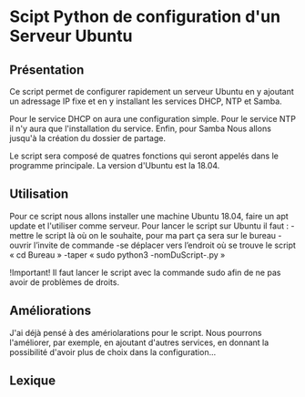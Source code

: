 # Scipt Python de configuration d'un Serveur Ubuntu
## Présentation
Ce script permet de configurer rapidement un serveur Ubuntu en y ajoutant un adressage IP fixe et 
en y installant les services DHCP, NTP et Samba.

Pour le service DHCP on aura une configuration simple. Pour le service NTP il n'y aura que 
l'installation du service. Enfin, pour Samba Nous allons jusqu'à la création du dossier de 
partage.

Le script sera composé de quatres fonctions qui seront appelés dans le programme principale.
La version d'Ubuntu est la 18.04.

## Utilisation
Pour ce script nous allons installer une machine Ubuntu 18.04, faire un apt update et l'utiliser comme serveur.
Pour lancer le script sur Ubuntu il faut :
    -mettre le script là où on le souhaite, pour ma part ça sera sur le bureau 
    -ouvrir l’invite de commande
    -se déplacer vers l’endroit où se trouve le script « cd Bureau » 
    -taper « sudo python3 -nomDuScript-.py »

!Important! Il faut lancer le script avec la commande sudo afin de ne pas avoir de problèmes de droits.

## Améliorations
J'ai déjà pensé à des amériolarations pour le script. Nous pourrons l'améliorer, par exemple,
en ajoutant d'autres services, en donnant la possibilité d'avoir plus de choix dans la 
configuration...

## Lexique 




